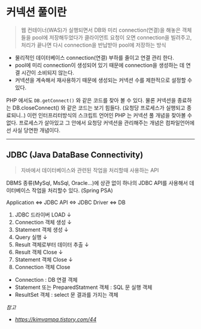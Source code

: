 # 커넥션 풀이란

> 웹 컨테이너(WAS)가 실행되면서 DB와 미리 connection(연결)을 해놓은 객체들을 pool에 저장해두었다가 클라이언트 요청이 오면 connection을 빌려주고, 처리가 끝나면 다시 connection을 반납받아 pool에 저장하는 방식

- 물리적인 데이터베이스 connection(연결) 부하를 줄이고 연결 관리 한다.
- pool에 미리 connection이 생성되어 있기 때문에 connection을 생성하는 데 연결 시간이 소비되지 않는다.
- 커넥션을 계속해서 재사용하기 때문에 생성되는 커넥션 수를 제한적으로 설정할 수 있다.

PHP 에서도 `DB.getConnect()`  와 같은 코드를 찾아 볼 수 있다. 물론 커넥션을 종료하는 DB.closeConnect() 와 같은 코드는 보기 힘들다. (요청당  프로세스가 실행되고 종료되니..)
이런 인터프리터방식의 스크립트 언어인 PHP 는 커넥션 풀 개념을 찾아볼 수 없다. 프로세스가 살아있고 그 안에서 요청당 커넥션을 관리해주는 개념은 컴파일언어에선 사실 당연한 개념이다.


---

## JDBC (Java DataBase Connectivity)

> 자바에서 데이터베이스와 관련된 작업을 처리할때 사용하는 API

DBMS 종류(MySql, MsSql, Oracle...)에 상관 없이 하나의 JDBC API를 사용해서 데이터베이스 작업을 처리할수 있다. (Spring PSA)

Application <=> JDBC API <=> JDBC Driver <=> DB


1. JDBC 드라이버 LOAD
↓
2. Connection 객체 생성
↓
3. Statement 객체 생성
↓
4. Query 실행
↓
5. Result 객체로부터 데이터 추출
↓
6. Result 객체 Close
↓
7. Statement 객체 Close
↓
8. Connection 객체 Close

- Connection : DB 연결 객체
- Statement 또는 PreparedStatment 객체 : SQL 문 실행 객체
- ResultSet 객체 : select 문 결과를 가지는 객체


_참고_
- _https://kimvampa.tistory.com/44_


